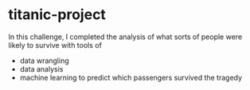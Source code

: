 # titanic-project

In this challenge, I completed the analysis of what sorts of people were likely to survive with tools of 
<ul>
<li>data wrangling</li> 
<li>data analysis</li>
<li>machine learning to predict which passengers survived the tragedy</li>
</ul>
